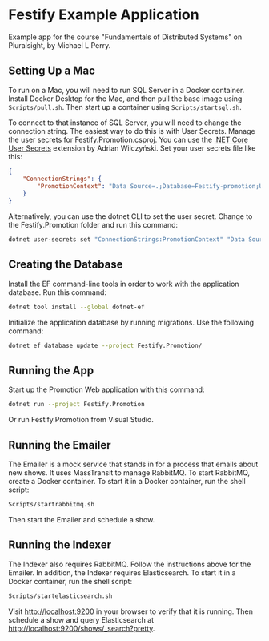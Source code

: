 # Festify Example Application

Example app for the course "Fundamentals of Distributed Systems" on Pluralsight, by Michael L Perry.

## Setting Up a Mac

To run on a Mac, you will need to run SQL Server in a Docker container.
Install Docker Desktop for the Mac, and then pull the base image using `Scripts/pull.sh`.
Then start up a container using `Scripts/startsql.sh`.

To connect to that instance of SQL Server, you will need to change the connection string.
The easiest way to do this is with User Secrets.
Manage the user secrets for Festify.Promotion.csproj.
You can use the [.NET Core User Secrets](https://marketplace.visualstudio.com/items?itemName=adrianwilczynski.user-secrets) extension by Adrian Wilczyński.
Set your user secrets file like this:

```json
{
    "ConnectionStrings": {
        "PromotionContext": "Data Source=.;Database=Festify-promotion;User ID=sa;Password=Pass@word1;MultipleActiveResultSets=true;TrustServerCertificate=true"
    }
}
```

Alternatively, you can use the dotnet CLI to set the user secret.
Change to the Festify.Promotion folder and run this command:

```bash
dotnet user-secrets set "ConnectionStrings:PromotionContext" "Data Source=.;Database=Festify-promotion;User ID=sa;Password=Pass@word1;MultipleActiveResultSets=true;TrustServerCertificate=true"
```

## Creating the Database

Install the EF command-line tools in order to work with the application database.
Run this command:

```bash
dotnet tool install --global dotnet-ef
```

Initialize the application database by running migrations.
Use the following command:

```bash
dotnet ef database update --project Festify.Promotion/
```

## Running the App

Start up the Promotion Web application with this command:

```bash
dotnet run --project Festify.Promotion
```

Or run Festify.Promotion from Visual Studio.

## Running the Emailer

The Emailer is a mock service that stands in for a process that emails about new shows.
It uses MassTransit to manage RabbitMQ.
To start RabbitMQ, create a Docker container.
To start it in a Docker container, run the shell script:

```bash
Scripts/startrabbitmq.sh
```

Then start the Emailer and schedule a show.

## Running the Indexer

The Indexer also requires RabbitMQ.
Follow the instructions above for the Emailer.
In addition, the Indexer requires Elasticsearch.
To start it in a Docker container, run the shell script:

```bash
Scripts/startelasticsearch.sh
```

Visit [http://localhost:9200](http://localhost:9200) in your browser to verify that it is running.
Then schedule a show and query Elasticsearch at [http://localhost:9200/shows/_search?pretty](http://localhost:9200/shows/_search?pretty).
